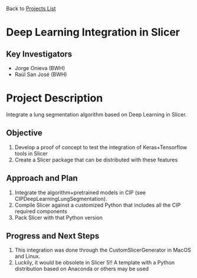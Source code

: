 Back to [Projects List](../../README.md#ProjectsList)

# Deep Learning Integration in Slicer

## Key Investigators

- Jorge Onieva (BWH)
- Raúl San José (BWH)

# Project Description

Integrate a lung segmentation algorithm based on Deep Learning in Slicer.

## Objective

1. Develop a proof of concept to test the integration of Keras+Tensorflow tools in Slicer
1. Create a Slicer package that can be distributed with these features


## Approach and Plan

1. Integrate the algorithm+pretrained models in CIP (see CIPDeepLearningLungSegmentation).
1. Compile Slicer against a customized Python that includes all the CIP required components
1. Pack Slicer with that Python version

## Progress and Next Steps

1. This integration was done through the CustomSlicerGenerator in MacOS and Linux.
1. Luckily, it would be obsolete in Slicer 5!! A template with a Python distribution based on Anaconda or others may be used

